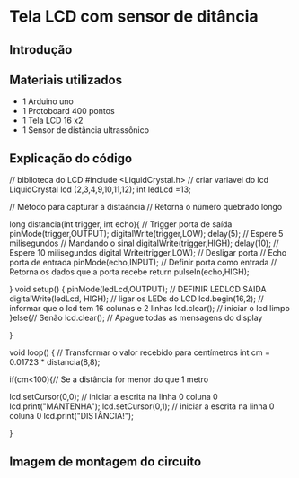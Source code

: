 # Tela LCD com sensor de ditância

## Introdução


## Materiais utilizados
- 1 Arduino uno
- 1 Protoboard 400 pontos
- 1 Tela LCD 16 x2
- 1 Sensor de distância ultrassônico

## Explicação do código

// biblioteca do LCD
#include <LiquidCrystal.h> 
// criar variavel do lcd
LiquidCrystal lcd (2,3,4,9,10,11,12);
int ledLcd =13;

// Método para capturar a distaância
// Retorna o número quebrado longo

long distancia(int trigger, int echo){
  // Trigger porta de saída
  pinMode(trigger,OUTPUT);
  digitalWrite(trigger,LOW);
  delay(5); // Espere 5 milisegundos
  // Mandando o sinal
  digitalWrite(trigger,HIGH);
  delay(10); // Espere 10 milisegundos
  digital Write(trigger,LOW); // Desligar porta 
  // Echo porta de entrada
  pinMode(echo,INPUT); // Definir porta como entrada
  // Retorna os dados que a porta recebe
  return pulseIn(echo,HIGH);
  
}
void setup()
{
  pinMode(ledLcd,OUTPUT); // DEFINIR LEDLCD SAIDA
  digitalWrite(ledLcd, HIGH); // ligar os LEDs do LCD
  lcd.begin(16,2); // informar que o lcd tem 16 colunas e 2 linhas
  lcd.clear(); // iniciar o lcd limpo
}else{// Senão
  lcd.clear(); // Apague todas as mensagens do display

}

void loop()
{
  // Transformar o valor recebido para centímetros
  int cm = 0.01723 * distancia(8,8);
  
  if(cm<100){// Se a distância for menor do que 1 metro
    
  lcd.setCursor(0,0); // iniciar a escrita na linha 0 coluna 0
  lcd.print("MANTENHA");
  lcd.setCursor(0,1); // iniciar a escrita na linha 0 coluna 0
  lcd.print("DISTÂNCIA!");
  
}

## Imagem de montagem do circuito

